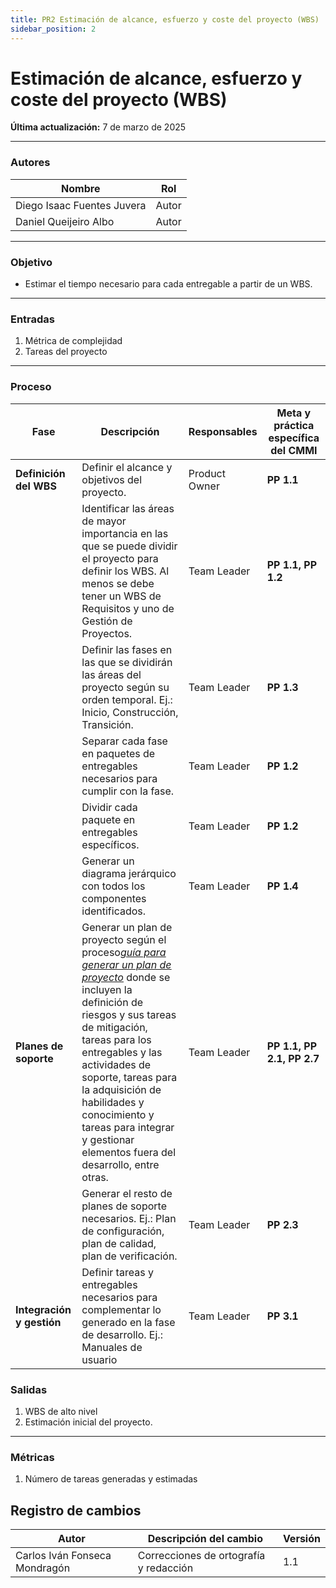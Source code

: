 ```yaml
---
title: PR2 Estimación de alcance, esfuerzo y coste del proyecto (WBS)
sidebar_position: 2
---
```


# Estimación de alcance, esfuerzo y coste del proyecto (WBS)

**Última actualización:** 7 de marzo de 2025

---

### Autores

| Nombre                     | Rol   |
| -------------------------- | ----- |
| Diego Isaac Fuentes Juvera | Autor |
| Daniel Queijeiro Albo      | Autor |

---

### Objetivo

- Estimar el tiempo necesario para cada entregable a partir de un WBS.

---

### Entradas

1. Métrica de complejidad
2. Tareas del proyecto

---

### Proceso

| Fase                      | Descripción                                                                                                                                                                                                                                                                                                                                                                                                                                     | Responsables  | Meta y práctica específica del CMMI |
| ------------------------- | ----------------------------------------------------------------------------------------------------------------------------------------------------------------------------------------------------------------------------------------------------------------------------------------------------------------------------------------------------------------------------------------------------------------------------------------------- | ------------- | ----------------------------------- |
| **Definición del WBS**    | Definir el alcance y objetivos del proyecto.                                                                                                                                                                                                                                                                                                                                                                                                    | Product Owner | **PP 1.1**                          |
|                           | Identificar las áreas de mayor importancia en las que se puede dividir el proyecto para definir los WBS. Al menos se debe tener un WBS de Requisitos y uno de Gestión de Proyectos.                                                                                                                                                                                                                                                             | Team Leader   | **PP 1.1, PP 1.2**                  |
|                           | Definir las fases en las que se dividirán las áreas del proyecto según su orden temporal. Ej.: Inicio, Construcción, Transición.                                                                                                                                                                                                                                                                                                                | Team Leader   | **PP 1.3**                          |
|                           | Separar cada fase en paquetes de entregables necesarios para cumplir con la fase.                                                                                                                                                                                                                                                                                                                                                               | Team Leader   | **PP 1.2**                          |
|                           | Dividir cada paquete en entregables específicos.                                                                                                                                                                                                                                                                                                                                                                                                | Team Leader   | **PP 1.2**                          |
|                           | Generar un diagrama jerárquico con todos los componentes identificados.                                                                                                                                                                                                                                                                                                                                                                         | Team Leader   | **PP 1.4**                          |
| **Planes de soporte**     | Generar un plan de proyecto según el proceso<u>_[guía para generar un plan de proyecto](https://codeandco-wiki.netlify.app/docs/procesos/proceso-plan-proyecto/)_</u> donde se incluyen la definición de riesgos y sus tareas de mitigación, tareas para los entregables y las actividades de soporte, tareas para la adquisición de habilidades y conocimiento y tareas para integrar y gestionar elementos fuera del desarrollo, entre otras. | Team Leader   | **PP 1.1, PP 2.1, PP 2.7**          |
|                           | Generar el resto de planes de soporte necesarios. Ej.: Plan de configuración, plan de calidad, plan de verificación.                                                                                                                                                                                                                                                                                                                            | Team Leader   | **PP 2.3**                          |
| **Integración y gestión** | Definir tareas y entregables necesarios para complementar lo generado en la fase de desarrollo. Ej.: Manuales de usuario                                                                                                                                                                                                                                                                                                                        | Team Leader   | **PP 3.1**                          |

### Salidas

1. WBS de alto nivel
2. Estimación inicial del proyecto.

---

### Métricas

1. Número de tareas generadas y estimadas

## Registro de cambios

| Autor                         | Descripción del cambio                 | Versión |
| ----------------------------- | -------------------------------------- | ------- |
| Carlos Iván Fonseca Mondragón | Correcciones de ortografía y redacción | 1.1     |
